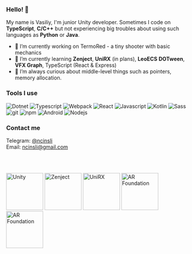 ### Hello! 👋

My name is Vasiliy, 
I'm junior Unity developer. Sometimes I code on **TypeScript**, **C/C++** but
not experiencing big troubles about using such languages as **Python** or **Java**. 

- 🔭 I’m currently working on TermoRed - a tiny shooter with basic mechanics 
- 🌱 I’m currently learning **Zenject**, **UniRX** (in plans), **LeoECS** **DOTween**, **VFX Graph**, TypeScript (React & Express)
- 👯 I’m always curious about middle-level things such as pointers, memory allocation.


<h3>Tools I use</h3>
<p>
  <img alt="Dotnet" src="https://img.shields.io/badge/-Dotnet-986AD0?style=flat-square&logo=dotnet&logoColor=white" />
  <img alt="Typescript" src="https://img.shields.io/badge/-Typescript-007ACC?style=flat-square&logo=typescript&logoColor=white" />
  <img alt="Webpack" src="https://img.shields.io/badge/-Webpack-8DD6F9?style=flat-square&logo=webpack&logoColor=white" />
  <img alt="React" src="https://img.shields.io/badge/-React-45b8d8?style=flat-square&logo=react&logoColor=white" />
  <img alt="Javascript" src="https://img.shields.io/badge/-Javascript-EFD927?style=flat-square&logo=javascript&logoColor=white" /> 
  <img alt="Kotlin" src="https://img.shields.io/badge/-Kotlin-796BDA?style=flat-square&logo=kotlin&logoColor=white" />
  <img alt="Sass" src="https://img.shields.io/badge/-Sass-CC6699?style=flat-square&logo=sass&logoColor=white" />
  <img alt="git" src="https://img.shields.io/badge/-Git-F05032?style=flat-square&logo=git&logoColor=white" />
  <img alt="npm" src="https://img.shields.io/badge/-NPM-CB3837?style=flat-square&logo=npm&logoColor=white" />
  <img alt="Android" src="https://img.shields.io/badge/-Android-63D07F?style=flat-square&logo=android&logoColor=white" />
  <img alt="Nodejs" src="https://img.shields.io/badge/-Nodejs-43853d?style=flat-square&logo=Node.js&logoColor=white" />
</p>
  
<h3>Contact me</h3>

Telegram: <a href = "https://t.me/ncinsli"> @ncinsli </a>   
Email: ncinsli@gmail.com

<br> <br>

<p>
  <img alt="Unity" src="https://cdn.domestika.org/c_fill,dpr_auto,f_auto,h_1200,pg_1,t_base_params,w_1200/v1641570264/blog-post-covers/000/002/158/2158-original.jpg?1641570264" height=100 />
  <img alt="Zenject" src="https://pbs.twimg.com/profile_images/1379491996763574272/kJBWq3T4_400x400.jpg" height=100 />
  <img alt="UniRX" src="https://assetstorev1-prd-cdn.unity3d.com/key-image/409e7382-0cd2-4236-b9a0-dbffe049d122.jpg" height=100 />
  <img alt="AR Foundation" src="https://images1.russianblogs.com/218/cb/cba2f1134e3d161f3e7d2a5b20b3a64a.JPEG" height=100 />
  <img alt="AR Foundation" src="https://user-images.githubusercontent.com/56553344/177145028-a6dccd58-dbf6-4181-a5d5-f9a7d159bc2d.png" height=100 />

</p>
